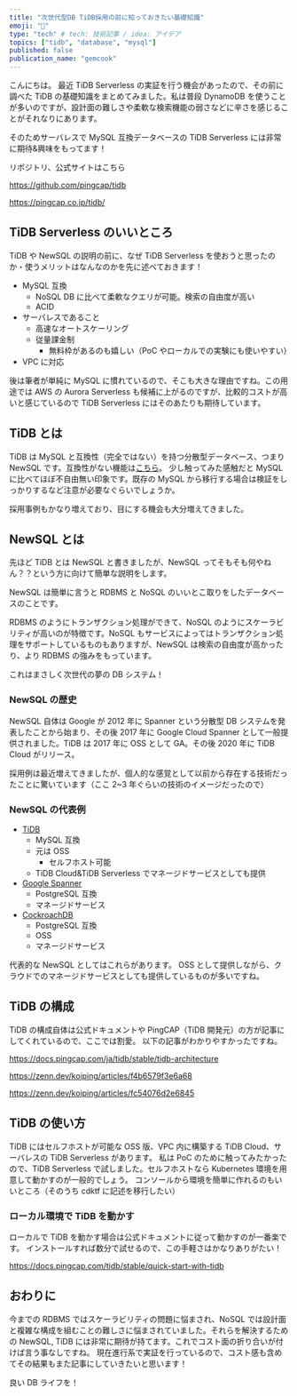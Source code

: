 ```yaml
---
title: "次世代型DB TiDB採用の前に知っておきたい基礎知識"
emoji: "📑"
type: "tech" # tech: 技術記事 / idea: アイデア
topics: ["tidb", "database", "mysql"]
published: false
publication_name: "gemcook"
---
```


こんにちは。
最近 TiDB Serverless の実証を行う機会があったので、その前に調べた TiDB の基礎知識をまとめてみました。私は普段 DynamoDB を使うことが多いのですが、設計面の難しさや柔軟な検索機能の弱さなどに辛さを感じることがそれなりにあります。

そのためサーバレスで MySQL 互換データベースの TiDB Serverless には非常に期待&興味をもってます！

リポジトリ、公式サイトはこちら

https://github.com/pingcap/tidb

https://pingcap.co.jp/tidb/

## TiDB Serverless のいいところ

TiDB や NewSQL の説明の前に、なぜ TiDB Serverless を使おうと思ったのか・使うメリットはなんなのかを先に述べておきます！

- MySQL 互換
  - NoSQL DB に比べて柔軟なクエリが可能。検索の自由度が高い
  - ACID
- サーバレスであること
  - 高速なオートスケーリング
  - 従量課金制
    - 無料枠があるのも嬉しい（PoC やローカルでの実験にも使いやすい）
- VPC に対応

後は筆者が単純に MySQL に慣れているので、そこも大きな理由ですね。この用途では AWS の Aurora Serverless も候補に上がるのですが、比較的コストが高いと感じているので TiDB Serverless にはそのあたりも期待しています。

## TiDB とは

TiDB は MySQL と互換性（完全ではない）を持つ分散型データベース、つまり NewSQL です。互換性がない機能は[こちら](https://docs.pingcap.com/ja/tidbcloud/mysql-compatibility#unsupported-features)。
少し触ってみた感触だと MySQL に比べてほぼ不自由無い印象です。既存の MySQL から移行する場合は検証をしっかりするなど注意が必要なぐらいでしょうか。

採用事例もかなり増えており、目にする機会も大分増えてきました。

## NewSQL とは

先ほど TiDB とは NewSQL と書きましたが、NewSQL ってそもそも何やねん？？という方に向けて簡単な説明をします。

NewSQL は簡単に言うと RDBMS と NoSQL のいいとこ取りをしたデータベースのことです。

RDBMS のようにトランザクション処理ができて、NoSQL のようにスケーラビリティが高いのが特徴です。NoSQL もサービスによってはトランザクション処理をサポートしているものもありますが、NewSQL は検索の自由度が高かったり、より RDBMS の強みをもっています。

これはまさしく次世代の夢の DB システム！

### NewSQL の歴史

NewSQL 自体は Google が 2012 年に Spanner という分散型 DB システムを発表したことから始まり、その後 2017 年に Google Cloud Spanner として一般提供されました。TiDB は 2017 年に OSS として GA。その後 2020 年に TiDB Cloud がリリース。

採用例は最近増えてきましたが、個人的な感覚として以前から存在する技術だったことに驚いています（ここ 2~3 年ぐらいの技術のイメージだったので）

### NewSQL の代表例

- [TiDB](https://github.com/pingcap/tidb)
  - MySQL 互換
  - 元は OSS
    - セルフホスト可能
  - TiDB Cloud&TiDB Serverless でマネージドサービスとしても提供
- [Google Spanner](https://cloud.google.com/spanner?hl=ja)
  - PostgreSQL 互換
  - マネージドサービス
- [CockroachDB](https://www.cockroachlabs.com/)
  - PostgreSQL 互換
  - OSS
  - マネージドサービス

代表的な NewSQL としてはこれらがあります。
OSS として提供しながら、クラウドでのマネージドサービスとしても提供しているものが多いですね。

## TiDB の構成

TiDB の構成自体は公式ドキュメントや PingCAP（TiDB 開発元）の方が記事にしてくれているので、ここでは割愛。
以下の記事がわかりやすかったですね。

https://docs.pingcap.com/ja/tidb/stable/tidb-architecture

https://zenn.dev/koiping/articles/f4b6579f3e6a68

https://zenn.dev/koiping/articles/fc54076d2e6845

## TiDB の使い方

TiDB にはセルフホストが可能な OSS 版、VPC 内に構築する TiDB Cloud、サーバレスの TiDB Serverless があります。
私は PoC のために触ってみたかったので、TiDB Serverless で試しました。セルフホストなら Kubernetes 環境を用意して動かすのが一般的でしょう。
コンソールから環境を簡単に作れるのもいいところ（そのうち cdktf に記述を移行したい）

### ローカル環境で TiDB を動かす

ローカルで TiDB を動かす場合は公式ドキュメントに従って動かすのが一番楽です。
インストールすれば数分で試せるので、この手軽さはかなりありがたい！

https://docs.pingcap.com/tidb/stable/quick-start-with-tidb

## おわりに

今までの RDBMS ではスケーラビリティの問題に悩まされ、NoSQL では設計面と複雑な構成を組むことの難しさに悩まされていました。それらを解決するための NewSQL, TiDB には非常に期待が持てます。これでコスト面の折り合いが付けば言う事なしですね。
現在進行系で実証を行っているので、コスト感も含めてその結果もまた記事にしていきたいと思います！

良い DB ライフを！

